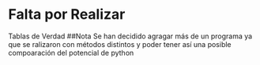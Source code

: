 # Falta por Realizar 
Tablas de Verdad
##Nota
Se han decidido agragar más de un programa ya que se ralizaron con métodos distintos y poder tener así una posible compoaración del potencial de python
